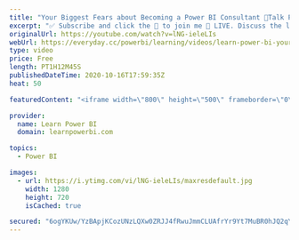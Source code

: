 ```yaml
---
title: "Your Biggest Fears about Becoming a Power BI Consultant 🔴Talk Power BI LIVE (Oct 16, 2020)"
excerpt: "✅ Subscribe and click the 🔔 to join me 🔴 LIVE. Discuss the latest in Power BI and ask any Power BI question. 👉 To Learn More & Submit Your Questions Go To https://www.LearnPowerBI.com/talk 👉 Join the LearnPowerBI Family to Dial-In Using the 📞 Phone Line: https://www.LearnPowerBI.com/training  Hello,"
originalUrl: https://youtube.com/watch?v=lNG-ieleLIs
webUrl: https://everyday.cc/powerbi/learning/videos/learn-power-bi-your-biggest-fears-about-becoming-a-power-bi-consultant-talk-power-bi-live-oct-16-2020/
type: video
price: Free
length: PT1H12M45S
publishedDateTime: 2020-10-16T17:59:35Z
heat: 50

featuredContent: "<iframe width=\"800\" height=\"500\" frameborder=\"0\" src=\"https://www.youtube.com/embed/lNG-ieleLIs\" allow=\"accelerometer; autoplay; encrypted-media; gyroscope; picture-in-picture\" allowfullscreen></iframe>"

provider:
  name: Learn Power BI
  domain: learnpowerbi.com

topics:
  - Power BI

images:
  - url: https://i.ytimg.com/vi/lNG-ieleLIs/maxresdefault.jpg
    width: 1280
    height: 720
    isCached: true

secured: "6ogYKUw/YzBApjKCozUNzLQXw0ZRJJ4fRwuJmmCLUAfrYr9Yt7MuBR0hJQ2qYHa6w1vkZj1MdziOWXnMPH0jkewW1v6o9r7+G93C3IBjRofkCk/aTLg+daqGT7TluYmSfLXHMWUabtcoM10GQc3hUYODNsKhBTq4pmIjbBCx0WYvDUqJgFId7Aw9ZwZJevjLobXpGU1SYNGTfJLtJz9GuwRemA46ZGwqEbNTS6hiB6+sa8wWB/IX8ZT/xXkpzm83tAtOQ3PXqcRxavG41VpX1ws3yfM8A/pvmEIJKb99iqEWInjpJaKAdpHDyQEGxZ3yy1YfsuUVUMRc6tnSi/M/23QUtP/88+YE2Mneh8PfTFYSWNUWUSV13IJ1OQAyPakA3vzC5dzXkR2e0ktTHWsdG7fHQltW/on8GFRyyQHGvO0=;GBsHpWHjY3pPRa/tY4PIhg=="
---
```


